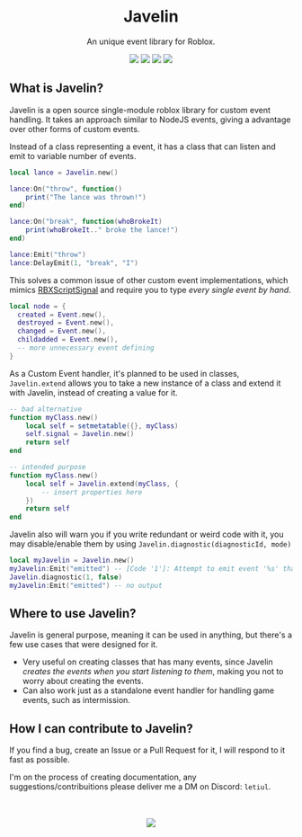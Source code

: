 <div align="center">
	<h1>Javelin</h1>
	<p>An unique event library for Roblox.</p>
    <a href="https://github.com/lettuce-magician/Javelin/tree/main/CHANGELOG.md"><img src="https://img.shields.io/badge/version-v1.0.1-green"></a>
    <img src="https://img.shields.io/badge/docs-WIP-red">
    <a href="https://opensource.org/license/mit/"><img src="https://img.shields.io/github/license/lettuce-magician/Javelin"></a>
    <a href="https://roblox.com"><img src="https://img.shields.io/badge/Made%20for-Roblox-white?logo=roblox"></a>
</div>


## What is Javelin?
Javelin is a open source single-module roblox library for custom event handling.
It takes an approach similar to NodeJS events, giving a advantage over other forms of custom events.

Instead of a class representing a event, it has a class that can listen and emit to variable number of events.
```lua
local lance = Javelin.new()

lance:On("throw", function()
    print("The lance was thrown!")
end)

lance:On("break", function(whoBrokeIt)
    print(whoBrokeIt.." broke the lance!")
end)

lance:Emit("throw")
lance:DelayEmit(1, "break", "I")
```

This solves a common issue of other custom event implementations, which mimics [RBXScriptSignal](https://create.roblox.com/docs/reference/engine/datatypes/RBXScriptSignal) and require you to type *every single event by hand*.
```lua
local node = {
  created = Event.new(),
  destroyed = Event.new(),
  changed = Event.new(),
  childadded = Event.new(),
  -- more unnecessary event defining
}
```

As a Custom Event handler, it's planned to be used in classes, `Javelin.extend` allows you to take a new instance of a class and extend it with Javelin, instead of creating a value for it.
```lua
-- bad alternative
function myClass.new()
    local self = setmetatable({}, myClass)
    self.signal = Javelin.new()
    return self
end

-- intended purpose
function myClass.new()
    local self = Javelin.extend(myClass, {
        -- insert properties here
    })
    return self
end
```

Javelin also will warn you if you write redundant or weird code with it, you may disable/enable them by using `Javelin.diagnostic(diagnosticId, mode)`
```lua
local myJavelin = Javelin.new()
myJavelin:Emit("emitted") -- [Code '1']: Attempt to emit event '%s' that has no listeners.
Javelin.diagnostic(1, false)
myJavelin:Emit("emitted") -- no output
```

## Where to use Javelin?
Javelin is general purpose, meaning it can be used in anything, but there's a few use cases that were designed for it.

- Very useful on creating classes that has many events, since Javelin *creates the events when you start listening to them*, making you not to worry about creating the events.
- Can also work just as a standalone event handler for handling game events, such as intermission.

## How I can contribute to Javelin?

If you find a bug, create an Issue or a Pull Request for it, I will respond to it fast as possible.

I'm on the process of creating documentation, any suggestions/contribuitions please deliver me a DM on Discord: `letiul`.

<div align="center">
<br/><br/>
<a href="https://github.com/lettuce-magician">
<img src="https://img.shields.io/badge/©%20lettuce--magician-2023-blue">
</a>
</div>